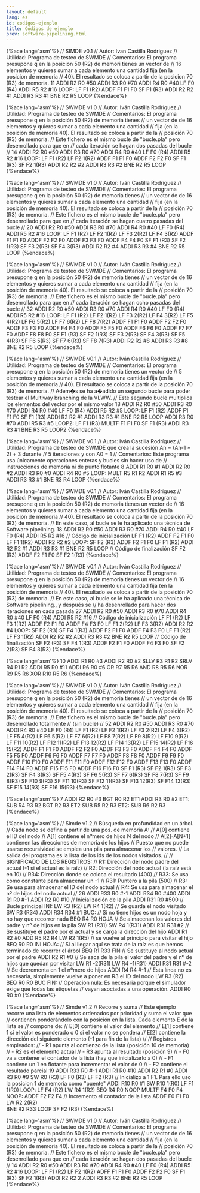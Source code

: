 ```yaml
---
layout: default
lang: es
id: codigos-ejemplo
title: Códigos de ejemplo
prev: software-pipelining.html
---
```


{%ace lang='asm'%}
// SIMDE v0.1
// Autor: Ivan Castilla Rodriguez
// Utilidad: Programa de testeo de SWMDE
// Comentarios: El programa presupone q en la posicion 50 (R2) de memori tienes un vector de
// 16 elementos y quieres sumar a cada elemento una cantidad fija (en la posicion de memoria
// 40). El resultado se coloca a partir de la posicion 70 (R3) de memoria.
11
	ADDI	R2 R0 #50
	ADDI	R3 R0 #70
	ADDI	R4 R0 #40
	LF	F0 (R4)
	ADDI	R5 R2 #16
LOOP:
	LF 	F1 (R2)
	ADDF	F1 F1 F0
	SF	F1 (R3)
	ADDI 	R2 R2 #1
	ADDI	R3 R3 #1
	BNE	R2 R5 LOOP
{%endace%}

{%ace lang='asm'%}
// SWMDE v1.0
// Autor: Iván Castilla Rodríguez
// Utilidad: Programa de testeo de SWMDE
// Comentarios: El programa presupone q en la posición 50 (R2) de memoria tienes
// un vector de de 16 elementos y quieres sumar a cada elemento una cantidad 
// fija (en la posición de memoria 40). El resultado se coloca a partir de la 
// posición 70 (R3) de memoria.
// Este fichero es el mismo bucle de "bucle.pla" pero desenrollado para que en 
// cada iteración se hagan dos pasadas del bucle
//
14
	ADDI	R2 R0 #50
	ADDI	R3 R0 #70
	ADDI	R4 R0 #40
	LF	F0 (R4)
	ADDI	R5 R2 #16
LOOP:
	LF 	F1 (R2)
	LF 	F2 1(R2)
	ADDF	F1 F1 F0
	ADDF	F2 F2 F0
	SF	F1 (R3)
	SF	F2 1(R3)
	ADDI 	R2 R2 #2
	ADDI	R3 R3 #2
	BNE	R2 R5 LOOP
{%endace%}

{%ace lang='asm'%}
// SWMDE v1.0
// Autor: Iván Castilla Rodríguez
// Utilidad: Programa de testeo de SWMDE
// Comentarios: El programa presupone q en la posición 50 (R2) de memoria tienes
// un vector de de 16 elementos y quieres sumar a cada elemento una cantidad 
// fija (en la posición de memoria 40). El resultado se coloca a partir de la 
// posición 70 (R3) de memoria.
// Este fichero es el mismo bucle de "bucle.pla" pero desenrollado para que en 
// cada iteración se hagan cuatro pasadas del bucle
//
20
	ADDI	R2 R0 #50
	ADDI	R3 R0 #70
	ADDI	R4 R0 #40
	LF	F0 (R4)
	ADDI	R5 R2 #16
LOOP:
	LF 	F1 (R2)
	LF 	F2 1(R2)
	LF	F3 2(R2)
	LF	F4 3(R2)
	ADDF	F1 F1 F0
	ADDF	F2 F2 F0
	ADDF	F3 F3 F0
	ADDF	F4 F4 F0
	SF	F1 (R3)
	SF	F2 1(R3)
	SF	F3 2(R3)
	SF	F4 3(R3)
	ADDI 	R2 R2 #4
	ADDI	R3 R3 #4
	BNE	R2 R5 LOOP
{%endace%}

{%ace lang='asm'%}
// SWMDE v1.0
// Autor: Iván Castilla Rodríguez
// Utilidad: Programa de testeo de SWMDE
// Comentarios: El programa presupone q en la posición 50 (R2) de memoria tienes
// un vector de de 16 elementos y quieres sumar a cada elemento una cantidad 
// fija (en la posición de memoria 40). El resultado se coloca a partir de la 
// posición 70 (R3) de memoria.
// Este fichero es el mismo bucle de "bucle.pla" pero desenrollado para que en 
// cada iteración se hagan ocho pasadas del bucle
//
32
	ADDI	R2 R0 #50
	ADDI	R3 R0 #70
	ADDI	R4 R0 #40
	LF	F0 (R4)
	ADDI	R5 R2 #16
LOOP:
	LF 	F1 (R2)
	LF 	F2 1(R2)
	LF	F3 2(R2)
	LF	F4 3(R2)
	LF 	F5 4(R2)
	LF 	F6 5(R2)
	LF	F7 6(R2)
	LF	F8 7(R2)
	ADDF	F1 F1 F0
	ADDF	F2 F2 F0
	ADDF	F3 F3 F0
	ADDF	F4 F4 F0
	ADDF	F5 F5 F0
	ADDF	F6 F6 F0
	ADDF	F7 F7 F0
	ADDF	F8 F8 F0
	SF	F1 (R3)
	SF	F2 1(R3)
	SF	F3 2(R3)
	SF	F4 3(R3)
	SF	F5 4(R3)
	SF	F6 5(R3)
	SF	F7 6(R3)
	SF	F8 7(R3)
	ADDI 	R2 R2 #8
	ADDI	R3 R3 #8
	BNE	R2 R5 LOOP
{%endace%}

{%ace lang='asm'%}
// SWMDE v0.1
// Autor: Iván Castilla Rodríguez
// Utilidad: Programa de testeo de SWMDE
// Comentarios: El programa presupone q en la posición 50 (R2) de memoria tienes un vector de
// 5 elementos y quieres sumar a cada elemento una cantidad fija (en la posición de memoria
// 40). El resultado se coloca a partir de la posición 70 (R3) de memoria.
// Adem�s se ha a�adido un segundo bucle para poder testear el Multiway branching de la VLWW.
// Este segundo bucle multiplica los elementos del vector por el mismo valor
18
	ADDI	R2 R0 #50
	ADDI	R3 R0 #70
	ADDI	R4 R0 #40
	LF	F0 (R4)
	ADDI	R5 R2 #5
LOOP:
	LF 	F1 (R2)
	ADDF	F1 F1 F0
	SF		F1 (R3)
	ADDI 	R2 R2 #1
	ADDI	R3 R3 #1
	BNE	R2 R5 LOOP
	ADDI	R3 R0 #70
	ADDI	R5 R3 #5
LOOP2:
	LF		F1 (R3)
	MULTF	F1 F1 F0
	SF		F1 (R3)
	ADDI	R3 R3 #1
	BNE	R3 R5 LOOP2
{%endace%}

{%ace lang='asm'%}
// SWMDE v0.1
// Autor: Iván Castilla Rodríguez
// Utilidad: Programa de testeo de SWMDE que crea la sucesión An = (An-1 * 2) + 3 durante
// 5 iteraciones y con A0 = 1
// Comentarios: Este programa usa únicamente operaciones enteras y bucles sin hacer uso de 
// instrucciones de memoria ni de punto flotante
8
	ADDI	R1 R0 #1
	ADDI	R2 R0 #2
	ADDI	R3 R0 #0
	ADDI	R4 R0 #5
LOOP:
	MULT	R5 R1 R2
	ADDI	R1 R5 #3
	ADDI	R3 R3 #1
	BNE	R3 R4 LOOP
{%endace%}

{%ace lang='asm'%}
// SWMDE v0.1
// Autor: Iván Castilla Rodríguez
// Utilidad: Programa de testeo de SWMDE
// Comentarios: El programa presupone q en la posición 50 (R2) de memoria tienes un vector de
// 16 elementos y quieres sumar a cada elemento una cantidad fija (en la posición de memoria
// 40). El resultado se coloca a partir de la posición 70 (R3) de memoria.
// En este caso, al bucle se le ha aplicado una técnica de Software pipelining.
18
	ADDI	R2 R0 #50
	ADDI	R3 R0 #70
	ADDI	R4 R0 #40
	LF	F0 (R4)
	ADDI	R5 R2 #16
// Código de inicialización
	LF	F1 (R2)
	ADDF	F2 F1 F0
	LF	F1 1(R2)
	ADDI	R2 R2 #2
LOOP:
	SF	F2 (R3)
	ADDF	F2 F1 F0
	LF	F1 (R2)
	ADDI	R2 R2 #1
	ADDI	R3 R3 #1
	BNE	R2 R5 LOOP
// Código de finalización
	SF	F2 (R3)
	ADDF	F2 F1 F0
	SF	F2 1(R3)
{%endace%}

{%ace lang='asm'%}
// SWMDE v0.1
// Autor: Iván Castilla Rodríguez
// Utilidad: Programa de testeo de SWMDE
// Comentarios: El programa presupone q en la posición 50 (R2) de memoria tienes un vector de
// 16 elementos y quieres sumar a cada elemento una cantidad fija (en la posición de memoria
// 40). El resultado se coloca a partir de la posición 70 (R3) de memoria.
// En este caso, al bucle se le ha aplicado una técnica de Software pipelining., y después se
// ha desenrollado para hacer dos iteraciones en cada pasada
27
	ADDI	R2 R0 #50
	ADDI	R3 R0 #70
	ADDI	R4 R0 #40
	LF	F0 (R4)
	ADDI	R5 R2 #16
// Código de inicialización
	LF	F1 (R2)
	LF	F3 1(R2)
	ADDF	F2 F1 F0
	ADDF	F4 F3 F0
	LF	F1 2(R2)
	LF	F3 3(R2)
	ADDI	R2 R2 #4
LOOP:
	SF	F2 (R3)
	SF	F4 1(R3)
	ADDF	F2 F1 F0
	ADDF	F4 F3 F0
	LF	F1 (R2)
	LF	F3 1(R2)
	ADDI	R2 R2 #2
	ADDI	R3 R3 #2
	BNE	R2 R5 LOOP
// Código de finalización
	SF	F2 (R3)
	SF	F4 1(R3)
	ADDF	F2 F1 F0
	ADDF	F4 F3 F0
	SF	F2 2(R3)
	SF	F4 3(R3)
{%endace%}

{%ace lang='asm'%}
10
ADDI R1 R0 #3
ADDI R2 R0 #2
SLLV R3 R1 R2
SRLV R4 R1 R2
ADDI R5 R0 #11
ADDI R6 R0 #6
OR   R7 R5 R6
AND  R8 R5 R6
NOR  R9 R5 R6
XOR  R10 R5 R6
{%endace%}

{%ace lang='asm'%}
// SWMDE v1.0
// Autor: Iván Castilla Rodríguez
// Utilidad: Programa de testeo de SWMDE
// Comentarios: El programa presupone q en la posición 50 (R2) de memoria tienes
// un vector de de 16 elementos y quieres sumar a cada elemento una cantidad 
// fija (en la posición de memoria 40). El resultado se coloca a partir de la 
// posición 70 (R3) de memoria.
// Este fichero es el mismo bucle de "bucle.pla" pero desenrollado totalmente 
// (sin bucle)
//
52
	ADDI	R2 R0 #50
	ADDI	R3 R0 #70
	ADDI	R4 R0 #40
	LF	F0 (R4)
	LF 	F1 (R2)
	LF 	F2 1(R2)
	LF	F3 2(R2)
	LF	F4 3(R2)
	LF 	F5 4(R2)
	LF 	F6 5(R2)
	LF	F7 6(R2)
	LF	F8 7(R2)
	LF 	F9 8(R2)
	LF 	F10 9(R2)
	LF	F11 10(R2)
	LF	F12 11(R2)
	LF 	F13 12(R2)
	LF 	F14 13(R2)
	LF	F15 14(R2)
	LF	F16 15(R2)
	ADDF	F1 F1 F0
	ADDF	F2 F2 F0
	ADDF	F3 F3 F0
	ADDF	F4 F4 F0
	ADDF	F5 F5 F0
	ADDF	F6 F6 F0
	ADDF	F7 F7 F0
	ADDF	F8 F8 F0
	ADDF	F9 F9 F0
	ADDF	F10 F10 F0
	ADDF	F11 F11 F0
	ADDF	F12 F12 F0
	ADDF	F13 F13 F0
	ADDF	F14 F14 F0
	ADDF	F15 F15 F0
	ADDF	F16 F16 F0
	SF	F1 (R3)
	SF	F2 1(R3)
	SF	F3 2(R3)
	SF	F4 3(R3)
	SF	F5 4(R3)
	SF	F6 5(R3)
	SF	F7 6(R3)
	SF	F8 7(R3)
	SF 	F9 8(R3)
	SF 	F10 9(R3)
	SF	F11 10(R3)
	SF	F12 11(R3)
	SF 	F13 12(R3)
	SF 	F14 13(R3)
	SF	F15 14(R3)
	SF	F16 15(R3)
{%endace%}

{%ace lang='asm'%}
7
ADDI R2 R0 #3
BGT R0 R2 ET1
ADDI R3 R0 #2
ET1:
SUB R4 R3 R2
BGT R2 R3 ET2
SUB R5 R2 R3
ET2:
SUB R6 R2 R3
{%endace%}

{%ace lang='asm'%}
// Simde v1.2
// Búsqueda en profundidad en un árbol.
// Cada nodo se define a partir de una pos. de memoria A:
// A[0] contiene el ID del nodo
// A[1] contiene el nºmero de hijos N del nodo
// A[2]-A[N+1] contienen las direcciones de memoria de los hijos
// Puesto que no puede usarse recursividad se emplea una pila para almacenar los
// valores. 
// La salida del programa es la lista de los ids de los nodos visitados. 
// 
// SIGNIFICADO DE LOS REGISTROS:
// R1: Dirección del nodo padre del actual (-1 si el actual es la raíz)
// R2: Dirección del nodo actual (la raíz está en 10)
// R34: Dirección donde se coloca el resultado (400)
// R33: Se usa como constante para almacenar un -1
// R31: Puntero a la pila (500)
// R3: Se usa para almacenar el ID del nodo actual
// R4: Se usa para almacenar el nº de hijos del nodo actual
//
26
	ADDI	R33 R0 #-1
	ADDI	R34 R0 #400
	ADDI	R1 R0 #-1
	ADDI	R2 R0 #10
// Inicialización de la pila
	ADDI	R31 R0 #500
// Bucle principal
INI:
	LW	R3 (R2)
	LW	R4 1(R2)
// Se guarda el nodo visitado
	SW	R3 (R34)
	ADDI	R34 R34 #1
BUC:
// Si no tiene hijos es un nodo hoja y no hay que recorrer nada
	BEQ	R4 R0 HOJA
// Se almacenan los valores del padre y nº de hijos en la pila
	SW	R1 (R31)
	SW	R4 1(R31)
	ADDI	R31 R31 #2
// Se sustituye el padre por el actual y se carga la dirección del hijo
	ADDI	R1 R2 #0
	ADD	R5 R2 R4
	LW	R2 1(R5)
// se vuelve al principio para visitar el hijo
	BEQ	R0 R0 INI
HOJA:
// Si al llegar aquí se trata de la raíz es que hemos terminado de recorrer el árbol
	BEQ	R1 R33 FIN
// Se sustituye al nodo actual por el padre
	ADDI	R2 R1 #0
// Se saca de la pila el valor del padre y el nº de hijos que quedan por visitar
	LW	R1 -2(R31)
	LW	R4 -1(R31)
	ADDI	R31 R31 #-2
// Se decrementa en 1 el nºmero de hijos
	ADDI	R4 R4 #-1
// Esta línea no es necesaria, simplemente vuelve a poner en R3 el ID del nodo
	LW	R3 (R2)
	BEQ	R0 R0 BUC
FIN:
	// Operación nula: Es necesaria porque el simulador exige que todas las etiquetas
	// vayan asociadas a una operación.
	ADDI	R0 R0 #0
{%endace%}

{%ace lang='asm'%}
// Simde v1.2
// Recorre y suma
// Este ejemplo recorre una lista de elementos ordenados por prioridad y suma el valor que 
// contienen ponderándolo con la posición en la lista. Cada elemento E de la lista se 
// compone de:
// E[0] contiene el valor del elemento
// E[1] contiene 1 si el valor es ponderado o 0 si el valor no se pondera
// E[2] contiene la dirección del siguiente elemento (-1 para fin de la lista)
//
// Registros empleados:
// - R1 apunta al comienzo de la lista (posición 10 de memoria)
// - R2 es el elemento actual
// - R3 apunta al resultado (posición 9)
// - F0 va a contener el contador de la lista (hay que inicializarlo a 0)
// - F1 contiene un 1 en flotante para incrementar el valor de 0
// - F2 contiene el resultado parcial
19
	ADDI	R33 R0 #-1
	ADDI	R1 R0 #10
	ADDI	R2 R1 #0
	ADDI	R3 R0 #9
	SW	R0 (R3)
	LF	F0 (R3)
	LF	F2 (R3)
// Inicializo a 1 F1. Para ello uso la posicion 1 de memoria como "puente"
	ADDI	R10 R0 #1
	SW	R10 1(R0)
	LF	F1 1(R0)
LOOP:
	LF	F4 (R2)
	LW	R4 1(R2)
	BEQ	R4 R0 NOOP
	MULTF	F4 F0 F4
NOOP:
	ADDF	F2 F2 F4
	// Incremento el contador de la lista
	ADDF	F0 F1 F0
	LW	R2 2(R2)	
	BNE	R2 R33 LOOP
	SF	F2 (R3)
{%endace%}

{%ace lang='asm'%}
// SWMDE v1.0
// Autor: Iván Castilla Rodríguez
// Utilidad: Programa de testeo de SWMDE
// Comentarios: El programa presupone q en la posición 50 (R2) de memoria tienes
// un vector de de 16 elementos y quieres sumar a cada elemento una cantidad 
// fija (en la posición de memoria 40). El resultado se coloca a partir de la 
// posición 70 (R3) de memoria.
// Este fichero es el mismo bucle de "bucle.pla" pero desenrollado para que en 
// cada iteración se hagan dos pasadas del bucle
//
14
	ADDI	R2 R0 #50
	ADDI	R3 R0 #70
	ADDI	R4 R0 #40
	LF	F0 (R4)
	ADDI	R5 R2 #16
LOOP:
	LF 	F1 (R2)
	LF 	F2 1(R2)
	ADFF	F1 F1 F0
	ADDF	F2 F2 F0
	SF	F1 (R3)
	SF	F2 1(R3)
	ADDI 	R2 R2 2
	ADDI	R3 R3 #2
	BNE	R2 R5 LOOP
{%endace%}